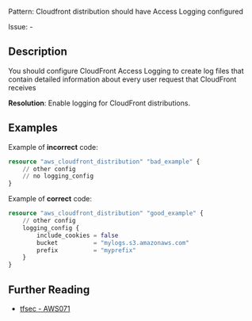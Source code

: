 Pattern: Cloudfront distribution should have Access Logging configured

Issue: -

## Description

You should configure CloudFront Access Logging to create log files that contain detailed information about every user request that CloudFront receives

**Resolution**: Enable logging for CloudFront distributions.

## Examples

Example of **incorrect** code:

```terraform
resource "aws_cloudfront_distribution" "bad_example" {
	// other config
	// no logging_config
}
```

Example of **correct** code:

```terraform
resource "aws_cloudfront_distribution" "good_example" {
	// other config
	logging_config {
		include_cookies = false
		bucket          = "mylogs.s3.amazonaws.com"
		prefix          = "myprefix"
	}
}
```

## Further Reading

* [tfsec - AWS071](https://tfsec.dev/docs/aws/AWS071/)